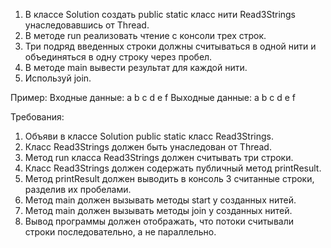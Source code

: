 
1. В классе Solution создать public static класс нити Read3Strings унаследовавшись от Thread.
2. В методе run реализовать чтение с консоли трех строк.
3. Три подряд введенных строки должны считываться в одной нити и объединяться в одну строку через пробел.
4. В методе main вывести результат для каждой нити.
5. Используй join.

Пример:
Входные данные:
a
b
c
d
e
f
Выходные данные:
a b c
d e f


Требования:
1.	Объяви в классе Solution public static класс Read3Strings.
2.	Класс Read3Strings должен быть унаследован от Thread.
3.	Метод run класса Read3Strings должен считывать три строки.
4.	Класс Read3Strings должен содержать публичный метод printResult.
5.	Метод printResult должен выводить в консоль 3 считанные строки, разделив их пробелами.
6.	Метод main должен вызывать методы start у созданных нитей.
7.	Метод main должен вызывать методы join у созданных нитей.
8.	Вывод программы должен отображать, что потоки считывали строки последовательно, а не параллельно.


